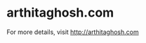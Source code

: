 # arthitaghosh.com

For more details, visit <a href="http://deshraj.xyz">http://arthitaghosh.com</a>
